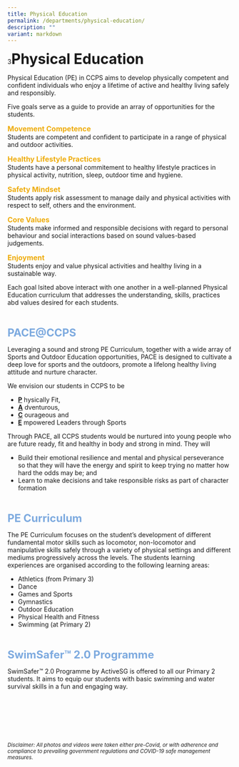 ```yaml
---
title: Physical Education
permalink: /departments/physical-education/
description: ""
variant: markdown
---
```

3<b><font size="6">Physical Education</font></b>

Physical Education (PE) in CCPS aims to develop physically competent and confident individuals who enjoy a lifetime of active and healthy living safely and responsibly.

Five goals serve as a guide to provide an array of opportunities for the students.

<b><font size="3" color="#eeac0d">Movement Competence</font></b><br>
Students are competent and confident to participate in a range of physical and outdoor activities.<br>

<b><font size="3" color="#eeac0d">Healthy Lifestyle Practices</font></b><br>
Students have a personal commitement to healthy lifestyle practices in physical activity, nutrition, sleep, outdoor time and hygiene.

<b><font size="3" color="#eeac0d">Safety Mindset</font></b><br>
Students apply risk assessment to manage daily and physical activities with respect to self, others and the environment.

<b><font size="3" color="#eeac0d">Core Values</font></b><br>
Students make informed and responsible decisions with regard to personal behaviour and social interactions based on sound values-based judgements.

<b><font size="3" color="#eeac0d">Enjoyment</font></b><br>
Students enjoy and value physical activities and healthy living in a sustainable way.

Each goal lsited above interact with one another in a well-planned Physical Education curriculum that addresses the understanding, skills, practices abd values desired for each students.

<br>

<b><font size="5" color="#7daadf">PACE@CCPS</font></b>
  
Leveraging a sound and strong PE Curriculum, together with a wide array of Sports and Outdoor Education opportunities, PACE is designed to cultivate a deep love for sports and the outdoors, promote a lifelong healthy living attitude and nurture character.  
  
We envision our students in CCPS to be  
  
*   <b><u>P</u></b> hysically Fit,
*   <b><u>A</u></b> dventurous,
*   <b><u>C</u></b> ourageous and
*   <b><u>E</u></b> mpowered Leaders through Sports
  
Through PACE, all CCPS students would be nurtured into young people who are future ready, fit and healthy in body and strong in mind. They will  
  
*   Build their emotional resilience and mental and physical perseverance so that they will have the energy and spirit to keep trying no matter how hard the odds may be; and
*   Learn to make decisions and take responsible risks as part of character formation

<br>

<b><font size="5" color="#7daadf">PE Curriculum</font></b>
  
The PE Curriculum focuses on the student’s development of different fundamental motor skills such as locomotor, non-locomotor and manipulative skills safely through a variety of physical settings and different mediums progressively across the levels. The students learning experiences are organised according to the following learning areas:  
  

*   Athletics (from Primary 3)
*   Dance
*   Games and Sports
*   Gymnastics
*   Outdoor Education
*   Physical Health and Fitness
*   Swimming (at Primary 2)

<br>

<b><font size="5" color="#7daadf">SwimSafer™ 2.0 Programme</font></b>
  
SwimSafer™ 2.0 Programme by ActiveSG is offered to all our Primary 2 students. It aims to equip our students with basic swimming and water survival skills in a fun and engaging way.


<br><br><br><br><br><br>
<sup>_Disclaimer: All photos and videos were taken either pre-Covid, or with adherence and compliance to prevailing government regulations and COVID-19 safe management measures._</sup>